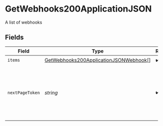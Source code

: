 # GetWebhooks200ApplicationJSON

A list of webhooks


## Fields

| Field                                                                                                     | Type                                                                                                      | Required                                                                                                  | Description                                                                                               |
| --------------------------------------------------------------------------------------------------------- | --------------------------------------------------------------------------------------------------------- | --------------------------------------------------------------------------------------------------------- | --------------------------------------------------------------------------------------------------------- |
| `items`                                                                                                   | [GetWebhooks200ApplicationJSONWebhook](../../models/operations/getwebhooks200applicationjsonwebhook.md)[] | :heavy_check_mark:                                                                                        | N/A                                                                                                       |
| `nextPageToken`                                                                                           | *string*                                                                                                  | :heavy_check_mark:                                                                                        | A token to pass as a `page-token` query parameter to return the next page of results.                     |